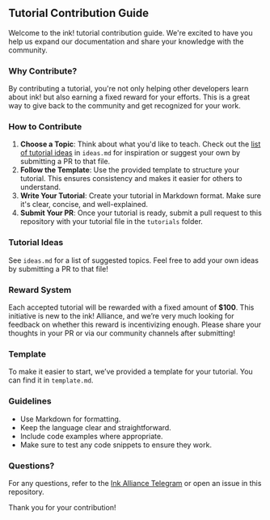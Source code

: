 ## Tutorial Contribution Guide

Welcome to the ink! tutorial contribution guide. We're excited to have you help us expand our documentation and share your knowledge with the community.

### Why Contribute?

By contributing a tutorial, you're not only helping other developers learn about ink! but also earning a fixed reward for your efforts. This is a great way to give back to the community and get recognized for your work.

### How to Contribute

1. **Choose a Topic**: Think about what you'd like to teach. Check out the [list of tutorial ideas](#tutorial-ideas) in `ideas.md` for inspiration or suggest your own by submitting a PR to that file.
2. **Follow the Template**: Use the provided template to structure your tutorial. This ensures consistency and makes it easier for others to understand.
3. **Write Your Tutorial**: Create your tutorial in Markdown format. Make sure it's clear, concise, and well-explained.
4. **Submit Your PR**: Once your tutorial is ready, submit a pull request to this repository with your tutorial file in the `tutorials` folder.

### Tutorial Ideas

See `ideas.md` for a list of suggested topics. Feel free to add your own ideas by submitting a PR to that file!

### Reward System

Each accepted tutorial will be rewarded with a fixed amount of **$100**. This initiative is new to the ink! Alliance, and we’re very much looking for feedback on whether this reward is incentivizing enough. Please share your thoughts in your PR or via our community channels after submitting!

### Template

To make it easier to start, we’ve provided a template for your tutorial. You can find it in `template.md`.

### Guidelines

- Use Markdown for formatting.
- Keep the language clear and straightforward.
- Include code examples where appropriate.
- Make sure to test any code snippets to ensure they work.

### Questions?

For any questions, refer to the [Ink Alliance Telegram](https://t.me/inkathon/2357) or open an issue in this repository.

Thank you for your contribution!
